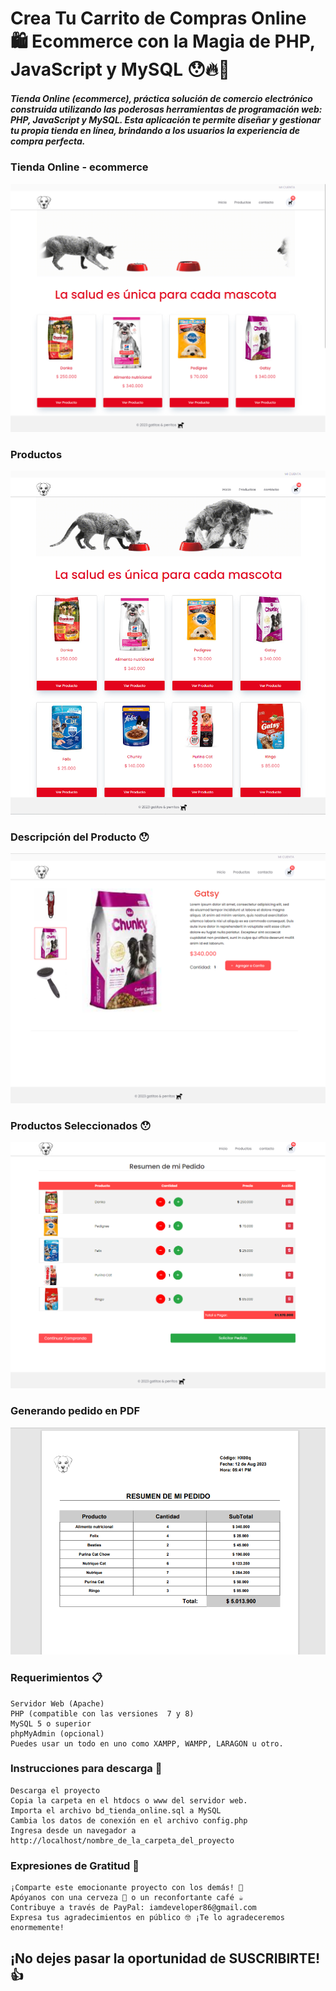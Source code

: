 # Crea Tu Carrito de Compras Online 🛍️ Ecommerce con la Magia de PHP, JavaScript y MySQL 😯🔥🤩

##### Tienda Online (ecommerce), práctica solución de comercio electrónico construida utilizando las poderosas herramientas de programación web: PHP, JavaScript y MySQL. Esta aplicación te permite diseñar y gestionar tu propia tienda en línea, brindando a los usuarios la experiencia de compra perfecta.

### Tienda Online - ecommerce

![](https://raw.githubusercontent.com/urian121/imagenes-proyectos-github/master/tienda-online-ecommerce-urian-viera.png)

### Productos

![](https://raw.githubusercontent.com/urian121/imagenes-proyectos-github/master/productos-tienda-online-urian-viera.png)

### Descripción del Producto 😯

![](https://raw.githubusercontent.com/urian121/imagenes-proyectos-github/master/descripcion-producto-tienda-online-ecommerce-urian-viera.png)

### Productos Seleccionados 😯

![](https://raw.githubusercontent.com/urian121/imagenes-proyectos-github/master/tienda-online-urian-viera.png)

### Generando pedido en PDF

![](https://raw.githubusercontent.com/urian121/imagenes-proyectos-github/master/pdf-reporte-pedido-tienda-online-urian-viera.PNG)

### Requerimientos 📋

    Servidor Web (Apache)
    PHP (compatible con las versiones  7 y 8)
    MySQL 5 o superior
    phpMyAdmin (opcional)
    Puedes usar un todo en uno como XAMPP, WAMPP, LARAGON u otro.

### Instrucciones para descarga 🔧

    Descarga el proyecto
    Copia la carpeta en el htdocs o www del servidor web.
    Importa el archivo bd_tienda_online.sql a MySQL
    Cambia los datos de conexión en el archivo config.php
    Ingresa desde un navegador a http://localhost/nombre_de_la_carpeta_del_proyecto

### Expresiones de Gratitud 🎁

    ¡Comparte este emocionante proyecto con los demás! 📢
    Apóyanos con una cerveza 🍺 o un reconfortante café ☕
    Contribuye a través de PayPal: iamdeveloper86@gmail.com
    Expresa tus agradecimientos en público 🤓 ¡Te lo agradeceremos enormemente!

## ¡No dejes pasar la oportunidad de SUSCRIBIRTE! 👍
